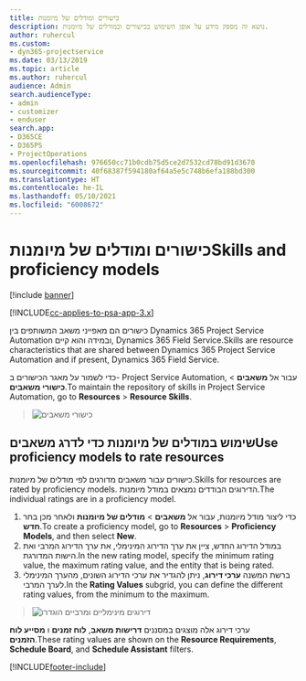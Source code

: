 ```yaml
---
title: כישורים ומודלים של מיומנות
description: נושא זה מספק מידע על אופן השימוש בכישורים ובמודלים של מיומנות.
author: ruhercul
ms.custom:
- dyn365-projectservice
ms.date: 03/13/2019
ms.topic: article
ms.author: ruhercul
audience: Admin
search.audienceType:
- admin
- customizer
- enduser
search.app:
- D365CE
- D365PS
- ProjectOperations
ms.openlocfilehash: 976650cc71b0cdb75d5ce2d7532cd78bd91d3670
ms.sourcegitcommit: 40f68387f594180af64a5e5c748b6efa188bd300
ms.translationtype: HT
ms.contentlocale: he-IL
ms.lasthandoff: 05/10/2021
ms.locfileid: "6008672"
---
```

# <a name="skills-and-proficiency-models"></a><span data-ttu-id="7234d-103">כישורים ומודלים של מיומנות</span><span class="sxs-lookup"><span data-stu-id="7234d-103">Skills and proficiency models</span></span>

[!include [banner](../includes/psa-now-project-operations.md)]

[!INCLUDE[cc-applies-to-psa-app-3.x](../includes/cc-applies-to-psa-app-3x.md)]

<span data-ttu-id="7234d-104">כישורים הם מאפייני משאב המשותפים בין Dynamics 365 Project Service Automation ובמידה והוא קיים, Dynamics 365 Field Service.</span><span class="sxs-lookup"><span data-stu-id="7234d-104">Skills are resource characteristics that are shared between Dynamics 365 Project Service Automation and if present, Dynamics 365 Field Service.</span></span> 

<span data-ttu-id="7234d-105">כדי לשמור על מאגר הכישורים ב- Project Service Automation, עבור אל **משאבים** \> **כישורי משאבים**.</span><span class="sxs-lookup"><span data-stu-id="7234d-105">To maintain the repository of skills in Project Service Automation, go to **Resources** \> **Resource Skills**.</span></span> 

> ![כישורי משאבים](media/Resource-Management-image84.png)

## <a name="use-proficiency-models-to-rate-resources"></a><span data-ttu-id="7234d-107">שימוש במודלים של מיומנות כדי לדרג משאבים</span><span class="sxs-lookup"><span data-stu-id="7234d-107">Use proficiency models to rate resources</span></span>

<span data-ttu-id="7234d-108">כישורים עבור משאבים מדורגים לפי מודלים של מיומנות.</span><span class="sxs-lookup"><span data-stu-id="7234d-108">Skills for resources are rated by proficiency models.</span></span> <span data-ttu-id="7234d-109">הדירוגים הבודדים נמצאים במודל מיומנות.</span><span class="sxs-lookup"><span data-stu-id="7234d-109">The individual ratings are in a proficiency model.</span></span> 

1. <span data-ttu-id="7234d-110">כדי ליצור מודל מיומנות, עבור אל **משאבים** \> **מודלים של מיומנות** ולאחר מכן בחר **חדש**.</span><span class="sxs-lookup"><span data-stu-id="7234d-110">To create a proficiency model, go to **Resources** \> **Proficiency Models**, and then select **New**.</span></span>
2. <span data-ttu-id="7234d-111">במודל הדירוג החדש, ציין את ערך הדירוג המינימלי, את ערך הדירוג המרבי ואת הישות המדורגת.</span><span class="sxs-lookup"><span data-stu-id="7234d-111">In the new rating model, specify the minimum rating value, the maximum rating value, and the entity that is being rated.</span></span>
3. <span data-ttu-id="7234d-112">ברשת המשנה **ערכי דירוג**, ניתן להגדיר את ערכי הדירוג השונים, מהערך המינימלי לערך המרבי.</span><span class="sxs-lookup"><span data-stu-id="7234d-112">In the **Rating Values** subgrid, you can define the different rating values, from the minimum to the maximum.</span></span>

> ![דירוגים מינימליים ומרביים הוגדרו](media/Resource-Management-image85.png)

<span data-ttu-id="7234d-114">ערכי דירוג אלה מוצגים במסננים **דרישות משאב**, **לוח זמנים** ו **מסייע לוח הזמנים**.</span><span class="sxs-lookup"><span data-stu-id="7234d-114">These rating values are shown on the **Resource Requirements**, **Schedule Board**, and **Schedule Assistant** filters.</span></span>


[!INCLUDE[footer-include](../includes/footer-banner.md)]